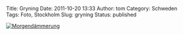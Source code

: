 Title: Gryning
Date: 2011-10-20 13:33
Author: tom
Category: Schweden
Tags: Foto, Stockholm
Slug: gryning
Status: published

[![Morgendämmerung](/pic/morgonsoledsv_s.jpg "Morgendämmerung")](/pic/morgonsoledsv_l.jpg)

